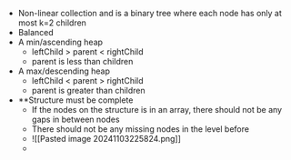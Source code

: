 - Non-linear collection and is a binary tree where each node has only at most k=2 children
- Balanced
- A min/ascending heap
	- leftChild > parent < rightChild
	- parent is less than children
- A max/descending heap
	- leftChild < parent > rightChild
	- parent is greater than children
- **Structure must be complete
	- If the nodes on the structure is in an array, there should not be any gaps in between nodes
	- There should not be any missing nodes in the level before
	- ![[Pasted image 20241103225824.png]]
	- 